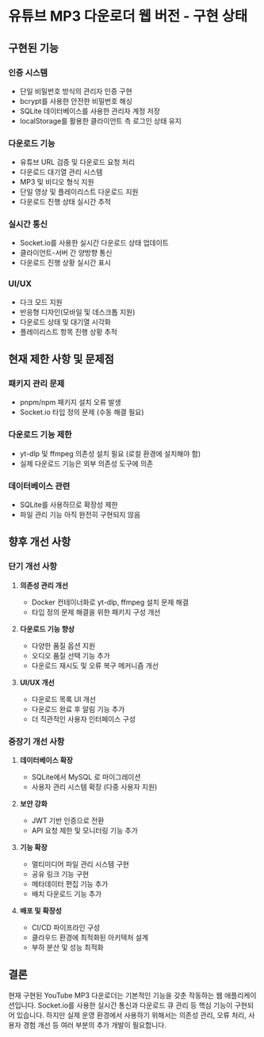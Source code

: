 # 유튜브 MP3 다운로더 웹 버전 - 구현 상태

## 구현된 기능

### 인증 시스템
- 단일 비밀번호 방식의 관리자 인증 구현
- bcrypt를 사용한 안전한 비밀번호 해싱
- SQLite 데이터베이스를 사용한 관리자 계정 저장
- localStorage를 활용한 클라이언트 측 로그인 상태 유지

### 다운로드 기능
- 유튜브 URL 검증 및 다운로드 요청 처리
- 다운로드 대기열 관리 시스템
- MP3 및 비디오 형식 지원
- 단일 영상 및 플레이리스트 다운로드 지원
- 다운로드 진행 상태 실시간 추적

### 실시간 통신
- Socket.io를 사용한 실시간 다운로드 상태 업데이트
- 클라이언트-서버 간 양방향 통신
- 다운로드 진행 상황 실시간 표시

### UI/UX
- 다크 모드 지원
- 반응형 디자인(모바일 및 데스크톱 지원)
- 다운로드 상태 및 대기열 시각화
- 플레이리스트 항목 진행 상황 추적

## 현재 제한 사항 및 문제점

### 패키지 관리 문제
- pnpm/npm 패키지 설치 오류 발생
- Socket.io 타입 정의 문제 (수동 해결 필요)

### 다운로드 기능 제한
- yt-dlp 및 ffmpeg 의존성 설치 필요 (로컬 환경에 설치해야 함)
- 실제 다운로드 기능은 외부 의존성 도구에 의존

### 데이터베이스 관련
- SQLite를 사용하므로 확장성 제한
- 파일 관리 기능 아직 완전히 구현되지 않음

## 향후 개선 사항

### 단기 개선 사항
1. **의존성 관리 개선**
   - Docker 컨테이너화로 yt-dlp, ffmpeg 설치 문제 해결
   - 타입 정의 문제 해결을 위한 패키지 구성 개선

2. **다운로드 기능 향상**
   - 다양한 품질 옵션 지원
   - 오디오 품질 선택 기능 추가
   - 다운로드 재시도 및 오류 복구 메커니즘 개선

3. **UI/UX 개선**
   - 다운로드 목록 UI 개선
   - 다운로드 완료 후 알림 기능 추가
   - 더 직관적인 사용자 인터페이스 구성

### 중장기 개선 사항
1. **데이터베이스 확장**
   - SQLite에서 MySQL 로 마이그레이션
   - 사용자 관리 시스템 확장 (다중 사용자 지원)

2. **보안 강화**
   - JWT 기반 인증으로 전환
   - API 요청 제한 및 모니터링 기능 추가

3. **기능 확장**
   - 멀티미디어 파일 관리 시스템 구현
   - 공유 링크 기능 구현
   - 메타데이터 편집 기능 추가
   - 배치 다운로드 기능 추가

4. **배포 및 확장성**
   - CI/CD 파이프라인 구성
   - 클라우드 환경에 최적화된 아키텍처 설계
   - 부하 분산 및 성능 최적화

## 결론
현재 구현된 YouTube MP3 다운로더는 기본적인 기능을 갖춘 작동하는 웹 애플리케이션입니다. Socket.io를 사용한 실시간 통신과 다운로드 큐 관리 등 핵심 기능이 구현되어 있습니다. 하지만 실제 운영 환경에서 사용하기 위해서는 의존성 관리, 오류 처리, 사용자 경험 개선 등 여러 부분의 추가 개발이 필요합니다. 